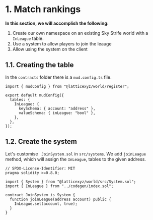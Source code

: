 # 1. Match rankings

**In this section, we will accomplish the following:**

1. Create our own namespace on an existing Sky Strife world with a `InLeague` table.
2. Use a system to allow players to join the leauge
3. Allow using the system on the client

## 1.1. Creating the table

In the `contracts` folder there is a `mud.config.ts` file.

<CollapseCode>

```tsx filename="mud.config.ts" {5-8} copy showLineNumbers
import { mudConfig } from "@latticexyz/world/register";

export default mudConfig({
  tables: {
    InLeague: {
      keySchema: { account: "address" },
      valueSchema: { inLeague: "bool" },
    },
  },
});
```

</CollapseCode>

## 1.2. Create the system

Let's customise ` JoinSystem.sol` in `src/systems`. We add `joinLeague` method, which will assign the `InLeague`, tables to the given address.

<CollapseCode>

```tsx filename="mud.config.ts" {5, 8-10} copy showLineNumbers
// SPDX-License-Identifier: MIT
pragma solidity >=0.8.0;

import { System } from "@latticexyz/world/src/System.sol";
import { InLeague } from "../codegen/index.sol";

contract JoinSystem is System {
  function joinLeague(address account) public {
    InLeague.set(account, true);
  }
}
```

</CollapseCode>
